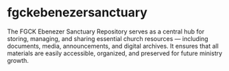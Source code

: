 # fgckebenezersanctuary
The FGCK Ebenezer Sanctuary Repository serves as a central hub for storing, managing, and sharing essential church resources — including documents, media, announcements, and digital archives. It ensures that all materials are easily accessible, organized, and preserved for future ministry growth.

